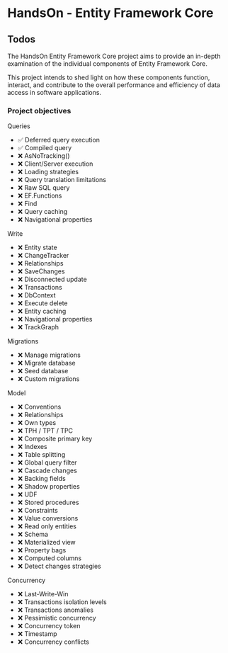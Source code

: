 # HandsOn - Entity Framework Core 

## Todos

The HandsOn Entity Framework Core project aims to provide an in-depth examination of the individual components of Entity Framework Core. 

This project intends to shed light on how these components function, interact, and contribute to the overall performance and efficiency of data access in software applications.

### Project objectives

Queries

- :white_check_mark: Deferred query execution
- :white_check_mark: Compiled query
- :x: AsNoTracking()
- :x: Client/Server execution
- :x: Loading strategies
- :x: Query translation limitations
- :x: Raw SQL query
- :x: EF.Functions
- :x: Find
- :x: Query caching
- :x: Navigational properties

Write
- :x: Entity state
- :x: ChangeTracker
- :x: Relationships
- :x: SaveChanges
- :x: Disconnected update
- :x: Transactions
- :x: DbContext
- :x: Execute delete
- :x: Entity caching
- :x: Navigational properties
- :x: TrackGraph

Migrations
- :x: Manage migrations
- :x: Migrate database
- :x: Seed database
- :x: Custom migrations

Model
- :x: Conventions
- :x: Relationships
- :x: Own types
- :x: TPH / TPT / TPC
- :x: Composite primary key
- :x: Indexes
- :x: Table splitting
- :x: Global query filter
- :x: Cascade changes
- :x: Backing fields
- :x: Shadow properties
- :x: UDF
- :x: Stored procedures
- :x: Constraints
- :x: Value conversions
- :x: Read only entities
- :x: Schema
- :x: Materialized view
- :x: Property bags
- :x: Computed columns
- :x: Detect changes strategies

Concurrency
- :x: Last-Write-Win
- :x: Transactions isolation levels
- :x: Transactions anomalies
- :x: Pessimistic concurrency
- :x: Concurrency token
- :x: Timestamp
- :x: Concurrency conflicts